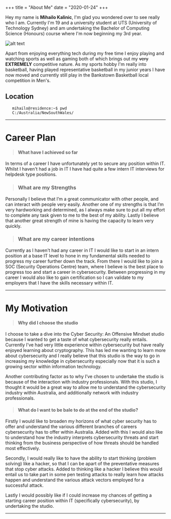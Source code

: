 +++
title = "About Me"
date = "2020-01-24"
+++

Hey my name is **Mihailo Kalinic**, I'm glad you wondered over to see really who I am. Currently I'm 19 and a university student at UTS (University of Technology Sydney) and am undertaking the Bachelor of Computing Science (Honours) course where I'm now beginning my 3rd year.

![alt text](/personal.png)

Apart from enjoying everything tech during my free time I enjoy playing and watching sports as well as gaming both of which brings out my ~~very~~ **EXTREMELY** competitive nature. As my sports hobby I'm really into basketball, having played representative basketball in my junior years I have now moved and currently still play in the Bankstown Basketball local competition in Men's.
## Location
       mihailo@residence:~$ pwd
       C:/Australia/NewSouthWales/
****************************
# Career Plan
> #### What have I achieved so far

In terms of a career I have unfortunately yet to secure any position within IT. Whilst I haven't had a job in IT I have had quite a few intern IT interviews for helpdesk type positions.

> ### What are my Strengths

Personally I believe that I’m a great communicator with other people, and can interact with people very easily. Another one of my strengths is that I’m very hardworking and determined, as I always make sure to put all my effort to complete any task given to me to the best of my ability.  Lastly I believe that another great strength of mine is having the capacity to learn very quickly.

> ###  What are my career intentions

Currently as I haven't had any career in IT I would like to start in an intern position at a base IT level to hone in my fundamental skills needed to progress my career further down the track. From there I would like to join a SOC (Security Operations Centre) team, where I believe is the best place to progress too and start a career in cybersecurity. Between progressing in my career I would also like to gain certification so I can validate to my employers that I have the skills necessary within IT.  

****************************
# My Motivation

> #### Why did I choose the studio

I choose to take a dive into the Cyber Security: An Offensive Mindset studio because I wanted to get a taste of what cybersecurity really entails. Currently I’ve had very little experience within cybersecurity but have really enjoyed learning about cryptography. This has led me wanting to learn more about cybersecurity and I really believe that this studio is the way to go in increasing my knowledge in cybersecurity especially now that it is such a growing sector within information technology.

Another contributing factor as to why I’ve chosen to undertake the studio is because of the interaction with industry professionals. With this studio, I thought it would be a great way to allow me to understand the cybersecurity industry within Australia, and additionally network with industry professionals.

> #### What do I want to be bale to do at the end of the studio?

Firstly I would like to broaden my horizons of what cyber security has to offer and understand the various different branches of careers cybersecurity has to offer within Australia. Added with this I would also like to understand how the industry interprets cybersecurity threats and start thinking from the business perspective of how threats should be handled most effectively.

Secondly, I would really like to have the ability to start thinking (problem solving) like a hacker, so that I can be apart of the preventative measures that stop cyber attacks. Added to thinking like a hacker I believe this would entail us to take part in some pen testing attacks to really learn how attacks happen and understand the various attack vectors employed for a successful attack.  

Lastly I would possibly like if I could increase my chances of getting a starting career position within IT (specifically cybersecurity), by undertaking the studio.

************
